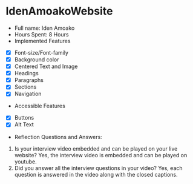 # IdenAmoakoWebsite

* Full name: Iden Amoako
* Hours Spent: 8 Hours 
* Implemented Features 
* [x] Font-size/Font-family
* [x] Background color
* [x] Centered Text and Image
* [x] Headings
* [x] Paragraphs
* [x] Sections
* [x] Navigation
* Accessible Features
* [x] Buttons
* [x] Alt Text
* Reflection Questions and Answers:
1. Is your interview video embedded and can be played on your live website? Yes, the interview video is embedded and can be played on youtube. 
2. Did you answer all the interview questions in your video? Yes, each question is answered in the video along with the closed captions. 
